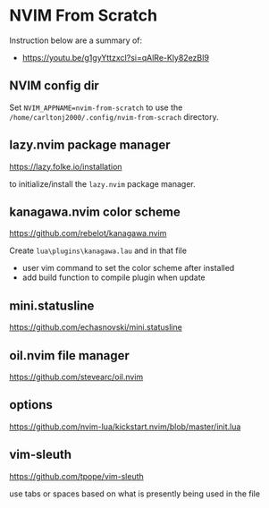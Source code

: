 # NVIM From Scratch

Instruction below are a summary of:

- https://youtu.be/g1gyYttzxcI?si=qAlRe-Kly82ezBI9

## NVIM config dir

Set
`NVIM_APPNAME=nvim-from-scratch`
to use the
`/home/carltonj2000/.config/nvim-from-scrach`
directory.

## lazy.nvim package manager

https://lazy.folke.io/installation

to initialize/install the `lazy.nvim` package manager.

## kanagawa.nvim color scheme

https://github.com/rebelot/kanagawa.nvim

Create `lua\plugins\kanagawa.lau` and in that file

- user vim command to set the color scheme after installed
- add build function to compile plugin when update

## mini.statusline

https://github.com/echasnovski/mini.statusline

## oil.nvim file manager

https://github.com/stevearc/oil.nvim

## options

https://github.com/nvim-lua/kickstart.nvim/blob/master/init.lua

## vim-sleuth

https://github.com/tpope/vim-sleuth

use tabs or spaces based on what is presently being used in the file
